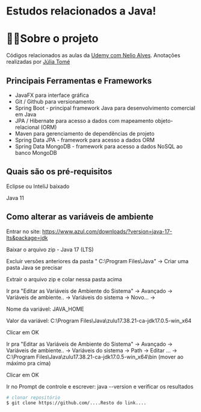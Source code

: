 # Estudos relacionados a Java!

# 👩‍💻Sobre o projeto
Códigos relacionados as aulas da [Udemy com Nelio Alves](https://www.udemy.com/course/java-curso-completo/ "Link da Udemy").
Anotações realizadas por [Júlia Tomé](https://github.com/juliatomeds)

## Principais Ferramentas e Frameworks
- JavaFX para interface gráfica
- Git / Github para versionamento
- Spring Boot - principal framework Java para desenvolvimento comercial em Java
- JPA / Hibernate para acesso a dados com mapeamento objeto-relacional (ORM)
- Maven para gerenciamento de dependências de projeto
- Spring Data JPA - framework para acesso a dados ORM
- Spring Data MongoDB - framework para acesso a dados NoSQL ao banco MongoDB

## Quais são os pré-requisitos
Eclipse ou InteliJ baixado

Java 11

## Como alterar as variáveis de ambiente
Entrar no site: https://www.azul.com/downloads/?version=java-17-lts&package=jdk

Baixar o arquivo zip - Java 17 (LTS)

Excluir versões anteriores da pasta " C:\Program Files\Java" -> Criar uma pasta Java se precisar

Extrair o arquivo zip e colar nessa pasta acima

Ir pra "Editar as Variáveis de Ambiente do Sistema" -> Avançado -> Variáveis de ambiente.. -> Variáveis do sistema -> Novo... ->

Nome da variável: JAVA_HOME

Valor da variável: C:\Program Files\Java\zulu17.38.21-ca-jdk17.0.5-win_x64

Clicar em OK

Ir pra "Editar as Variáveis de Ambiente do Sistema" -> Avançado -> Variáveis de ambiente.. -> Variáveis do sistema -> Path  -> Editar ... -> C:\Program Files\Java\zulu17.38.21-ca-jdk17.0.5-win_x64\bin (mover ao máximo pra cima)

Clicar em OK

Ir no Prompt de controle e escrever: java --version e verificar os resultados

```bash
# clonar repositório
$ git clone https://github.com/....Resto do link....
```